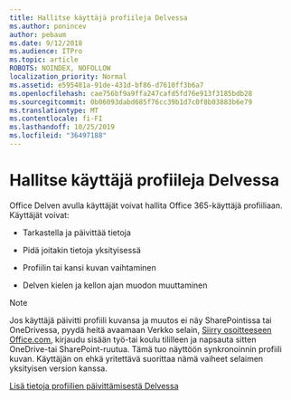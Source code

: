 ```yaml
---
title: Hallitse käyttäjä profiileja Delvessa
ms.author: ponincev
author: pebaum
ms.date: 9/12/2018
ms.audience: ITPro
ms.topic: article
ROBOTS: NOINDEX, NOFOLLOW
localization_priority: Normal
ms.assetid: e595481a-91de-431d-bf86-d7610ff3b6a7
ms.openlocfilehash: cae756bf9a9ffa247cafd5fd76e913f3185bdb28
ms.sourcegitcommit: 0b06093dabd685f76cc39b1d7c0f8b03883b6e79
ms.translationtype: MT
ms.contentlocale: fi-FI
ms.lasthandoff: 10/25/2019
ms.locfileid: "36497188"
---
```

# <a name="manage-user-profiles-in-delve"></a>Hallitse käyttäjä profiileja Delvessa

Office Delven avulla käyttäjät voivat hallita Office 365-käyttäjä profiiliaan. Käyttäjät voivat:
  
- Tarkastella ja päivittää tietoja
    
- Pidä joitakin tietoja yksityisessä
    
- Profiilin tai kansi kuvan vaihtaminen
    
- Delven kielen ja kellon ajan muodon muuttaminen
    
> [!NOTE]
> Jos käyttäjä päivitti profiili kuvansa ja muutos ei näy SharePointissa tai OneDrivessa, pyydä heitä avaamaan Verkko selain, [Siirry osoitteeseen Office.com](https://www.office.com), kirjaudu sisään työ-tai koulu tililleen ja napsauta sitten OneDrive-tai SharePoint-ruutua. Tämä tuo näyttöön synkronoinnin profiili kuvan. Käyttäjän on ehkä yritettävä suorittaa nämä vaiheet selaimen yksityisen version kanssa. 
  
[Lisä tietoja profiilien päivittämisestä Delvessa](https://go.microsoft.com/fwlink/?linkid=735070)
  


